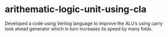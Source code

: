 # arithematic-logic-unit-using-cla
Developed a code using Verilog language to improve the ALU’s using carry look ahead generator which in turn increases its  speed by many folds.
